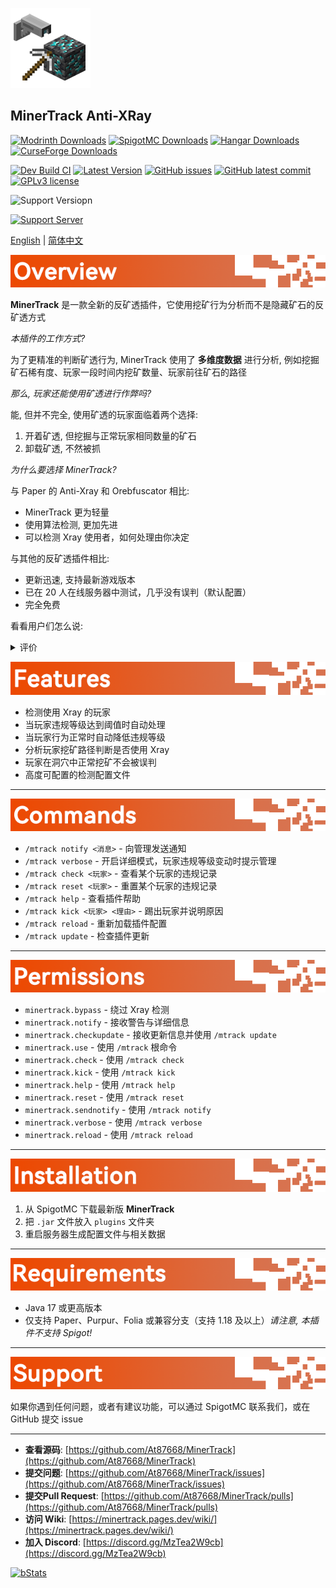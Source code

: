![MinerTrack Anti-XRay](./Images/MinerTrack.png)

## MinerTrack Anti-XRay

[![Modrinth Downloads](https://img.shields.io/modrinth/dt/minertrack?style=flat&label=Modrinth%20Downloads&color=%234bd965)](https://modrinth.com/plugin/minertrack) [![SpigotMC Downloads](https://img.shields.io/spiget/downloads/120562?label=SpigotMC%20Downloads&color=yellow)](https://www.spigotmc.org/resources/120562/) [![Hangar Downloads](https://img.shields.io/hangar/dt/MinerTrack?label=Hangar%20Downloads&color=blue)](https://hangar.papermc.io/Author87668/MinerTrack) [![CurseForge Downloads](https://img.shields.io/curseforge/dt/1159157?label=CurseForge%20Downloads&color=orange)](https://www.curseforge.com/minecraft/bukkit-plugins/minertrack)

[![Dev Build CI](https://img.shields.io/github/actions/workflow/status/At87668/MinerTrack/AutoBuild_CI_dev.yml?style=flat&label=Dev%20Build%20CI)](https://github.com/At87668/MinerTrack/actions/workflows/AutoBuild_CI_dev.yml) [![Latest Version](https://img.shields.io/github/release/At87668/MinerTrack.svg?style=flat&label=Latest%20Version)](https://gitHub.com/At87668/MinerTrack/releases/) [![GitHub issues](https://img.shields.io/github/issues/At87668/MinerTrack.svg?style=flat&label=Github%20Issue)](https://gitHub.com/At87668/MinerTrack/issues/) [![GitHub latest commit](https://img.shields.io/github/last-commit/At87668/MinerTrack?style=flat&label=Last%20Commit)](https://gitHub.com/At87668/MinerTrack/commit/) [![GPLv3 license](https://img.shields.io/badge/License-GPLv3-blue.svg?style=flat&label=Open%20Source%20License)](https://github.com/At87668/MinerTrack/blob/main/LICENSE)

![Support Versiopn](https://img.shields.io/badge/Support_Version-1.21.x_%7C_1.20.x_%7C_1.19.x_%7C_1.18.x-&?color=069F00)

[![Support Server](https://img.shields.io/discord/1302190990639235122.svg?label=Discord&logo=Discord&colorB=7289da&style=for-the-badge)](https://discord.gg/MzTea2W9cb)

[English](./README.md) | [简体中文](./README-zh_hans.md)

![Image](./Images/Overview.png)

**MinerTrack** 是一款全新的反矿透插件，它使用挖矿行为分析而不是隐藏矿石的反矿透方式

*本插件的工作方式?*

为了更精准的判断矿透行为, MinerTrack 使用了 **多维度数据** 进行分析, 例如挖掘矿石稀有度、玩家一段时间内挖矿数量、玩家前往矿石的路径

*那么, 玩家还能使用矿透进行作弊吗?*

能, 但并不完全, 使用矿透的玩家面临着两个选择:
1. 开着矿透, 但挖掘与正常玩家相同数量的矿石
2. 卸载矿透, 不然被抓

*为什么要选择 MinerTrack?*

与 Paper 的 Anti-Xray 和 Orebfuscator 相比:
- MinerTrack 更为轻量
- 使用算法检测, 更加先进
- 可以检测 Xray 使用者，如何处理由你决定

与其他的反矿透插件相比:
- 更新迅速, 支持最新游戏版本
- 已在 20 人在线服务器中测试，几乎没有误判（默认配置）
- 完全免费

看看用户们怎么说:

<details>
<summary>评价</summary>
  
![Assessment 1](https://cdn.modrinth.com/data/O3VQnhG2/images/732fb5912dc2ae4049631d1acd2e71acb5a58227.png)

![Assessment 2](https://cdn.modrinth.com/data/O3VQnhG2/images/8c9ccc951e5baf6a4181154f499a0fab30749a74.png)
</details>

![Image](./Images/Features.png)

* 检测使用 Xray 的玩家
* 当玩家违规等级达到阈值时自动处理
* 当玩家行为正常时自动降低违规等级
* 分析玩家挖矿路径判断是否使用 Xray
* 玩家在洞穴中正常挖矿不会被误判
* 高度可配置的检测配置文件

---

![Image](./Images/Commands.png)

* `/mtrack notify <消息>` - 向管理发送通知
* `/mtrack verbose` - 开启详细模式，玩家违规等级变动时提示管理
* `/mtrack check <玩家>` - 查看某个玩家的违规记录
* `/mtrack reset <玩家>` - 重置某个玩家的违规记录
* `/mtrack help` - 查看插件帮助
* `/mtrack kick <玩家> <理由>` - 踢出玩家并说明原因
* `/mtrack reload` - 重新加载插件配置
* `/mtrack update` - 检查插件更新

---

![Image](./Images/Permissions.png)

* `minertrack.bypass` - 绕过 Xray 检测
* `minertrack.notify` - 接收警告与详细信息
* `minertrack.checkupdate` - 接收更新信息并使用 `/mtrack update`
* `minertrack.use` - 使用 `/mtrack` 根命令
* `minertrack.check` - 使用 `/mtrack check`
* `minertrack.kick` - 使用 `/mtrack kick`
* `minertrack.help` - 使用 `/mtrack help`
* `minertrack.reset` - 使用 `/mtrack reset`
* `minertrack.sendnotify` - 使用 `/mtrack notify`
* `minertrack.verbose` - 使用 `/mtrack verbose`
* `minertrack.reload` - 使用 `/mtrack reload`

---

![Image](./Images/Installation.png)

1. 从 SpigotMC 下载最新版 **MinerTrack**
2. 把 `.jar` 文件放入 `plugins` 文件夹
3. 重启服务器生成配置文件与相关数据

---

![Image](./Images/Requirements.png)

* Java 17 或更高版本
* 仅支持 Paper、Purpur、Folia 或兼容分支（支持 1.18 及以上）*请注意, 本插件不支持 Spigot!*

---

![Image](./Images/Support.png)

如果你遇到任何问题，或者有建议功能，可以通过 SpigotMC 联系我们，或在 GitHub 提交 issue

---

* **查看源码**: [https://github.com/At87668/MinerTrack](https://github.com/At87668/MinerTrack)
* **提交问题**: [https://github.com/At87668/MinerTrack/issues](https://github.com/At87668/MinerTrack/issues)
* **提交Pull Request**: [https://github.com/At87668/MinerTrack/pulls](https://github.com/At87668/MinerTrack/pulls)
* **访问 Wiki**: [https://minertrack.pages.dev/wiki/](https://minertrack.pages.dev/wiki/)
* **加入 Discord**: [https://discord.gg/MzTea2W9cb](https://discord.gg/MzTea2W9cb)

[![bStats](https://bstats.org/signatures/bukkit/MinerTrack.svg)](https://bstats.org/plugin/bukkit/MinerTrack/23790)